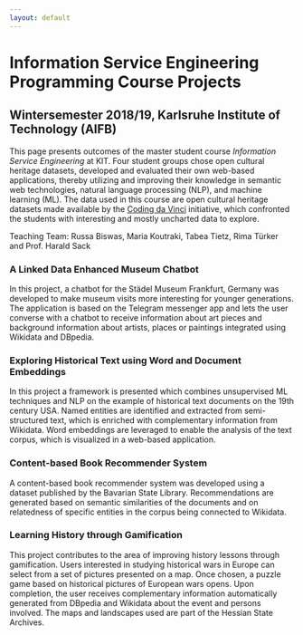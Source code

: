 ```yaml
---
layout: default
---
```


# Information Service Engineering Programming Course Projects
## Wintersemester 2018/19, Karlsruhe Institute of Technology (AIFB)

This page presents outcomes of the master student course _Information Service Engineering_ at KIT. Four student groups chose open cultural heritage datasets, developed and evaluated their own web-based applications, thereby utilizing and improving their knowledge in semantic web technologies, natural language processing (NLP), and machine learning (ML). The data used in this course are open cultural heritage datasets made available by the [Coding da Vinci](https://codingdavinci.de/about/) initiative, which confronted the students with interesting and mostly uncharted data to explore.

Teaching Team: Russa Biswas, Maria Koutraki, Tabea Tietz, Rima Türker and Prof. Harald Sack

### A Linked Data Enhanced Museum Chatbot
In this project, a chatbot for the Städel Museum Frankfurt, Germany was developed to make museum visits more interesting for younger generations. The application is based on the Telegram messenger app and lets the user converse with a chatbot to receive information about art pieces and background information about artists, places or paintings integrated using Wikidata and DBpedia. 

### Exploring Historical Text using Word and Document Embeddings
In this project a framework is presented which combines unsupervised ML techniques and NLP on the example of historical text documents on the 19th century USA. Named entities are identified and extracted from semi-structured text, which is enriched with complementary information from Wikidata. Word embeddings are leveraged to enable the analysis of the text corpus, which is visualized in a web-based application. 

### Content-based Book Recommender System
A content-based book recommender system was developed using a dataset published by the Bavarian State Library. Recommendations are generated based on semantic similarities of the documents and on relatedness of specific entities in the corpus being connected to Wikidata. 

### Learning History through Gamification
This project contributes to the area of improving history lessons through gamification. Users interested in studying historical wars in Europe can select from a set of pictures presented on a map. Once chosen, a puzzle game based on historical pictures of European wars opens. Upon completion, the user receives complementary information automatically generated from DBpedia and Wikidata about the event and persons involved. The maps and landscapes used are part of the Hessian State Archives. 


